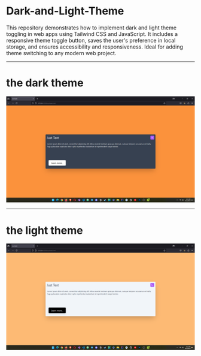 # Dark-and-Light-Theme
This repository demonstrates how to implement dark and light theme toggling in web apps using Tailwind CSS and JavaScript. It includes a responsive theme toggle button, saves the user's preference in local storage, and ensures accessibility and responsiveness. Ideal for adding theme switching to any modern web project.
<hr>
<h1>the dark theme</h1>
<img src=".\screen\Screenshot 2024-10-05 181533.png">
<hr>
<h1>the light theme</h1>
<img src=".\screen\Screenshot 2024-10-05 181602.png">
